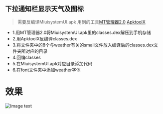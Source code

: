 ## 下拉通知栏显示天气及图标
>需要反编译MiuisystemUI.apk
>用到的工具[MT管理器2.0](https://www.coolapk.com/apk/bin.mt.plus) [ApktoolX](http://t.cn/EADQEOU) 

* 1.用MT管理器2.0将MiuisystemUI.apk里的classes.dex解压到手机存储
* 2.用ApktoolX反编译classes.dex
* 3.将文件夹中的8个与weather有关的smali文件放入编译后的classes.dex文件夹所对应的目录
* 4.回编classes
* 5.在MiuisystemUI.apk对应目录添加代码
* 6.在font文件夹中添加weather字体
# 效果
![Image text](http://img02.sogoucdn.com/app/a/100520146/ede5286e8ec89cc9d9bb8e3824f3ec88
)
